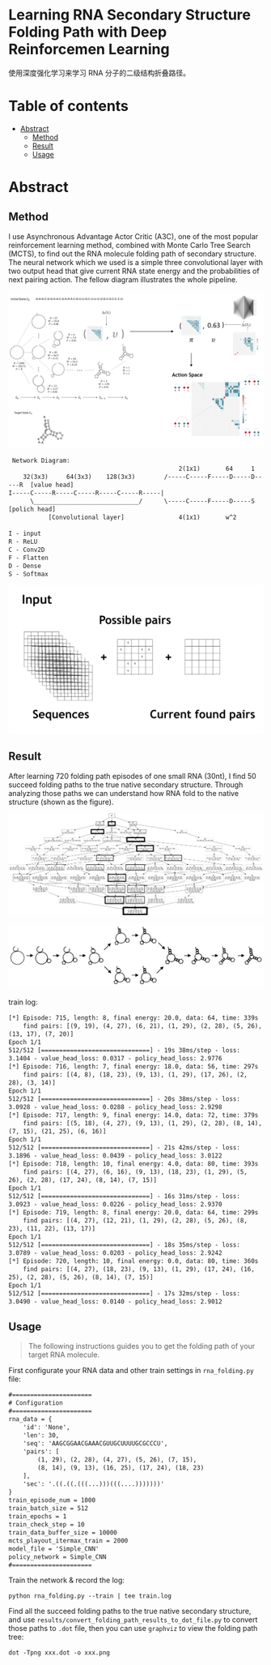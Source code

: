 Learning RNA Secondary Structure Folding Path with Deep Reinforcemen Learning
================================================================================

使用深度强化学习来学习 RNA 分子的二级结构折叠路径。

Table of contents
=================

* [Abstract](#abstract)
	* [Method](#method)
	* [Result](#result)
  * [Usage](#usage)


Abstract
========

Method
------

I use Asynchronous Advantage Actor Critic (A3C), one of the most popular reinforcement learning method, combined with Monte Carlo Tree Search (MCTS), to find out the RNA molecule folding path of secondary structure. The neural network which we used is a simple three convolutional layer with two output head that give current RNA state energy and the probabilities of next pairing action. The fellow diagram illustrates the whole pipeline.

![method](imgs/method.png)

```
 Network Diagram:
                                               2(1x1)       64     1
    32(3x3)     64(3x3)    128(3x3)        /-----C-----F-----D-----D-----R  [value head]
I-----C-----R-----C-----R-----C-----R-----|
      \_____________________________/      \-----C-----F-----D-----S        [polich head]
           [Convolutional layer]               4(1x1)       w^2

I - input
R - ReLU
C - Conv2D
F - Flatten
D - Dense
S - Softmax
```

![method](imgs/input.png)

Result
------

After learning 720 folding path episodes of one small RNA (30nt), I find 50 succeed folding paths to the true native secondary structure. Through analyzing those paths we can understand how RNA fold to the native structure (shown as the figure).

![rna_folding_path_tree](imgs/rna_folding_path_tree.png)

![rna_folding_path](imgs/rna_folding_path.png)

train log:

```
[*] Episode: 715, length: 8, final energy: 20.0, data: 64, time: 339s
    find pairs: [(9, 19), (4, 27), (6, 21), (1, 29), (2, 28), (5, 26), (13, 17), (7, 20)]
Epoch 1/1
512/512 [==============================] - 19s 38ms/step - loss: 3.1404 - value_head_loss: 0.0317 - policy_head_loss: 2.9776
[*] Episode: 716, length: 7, final energy: 18.0, data: 56, time: 297s
    find pairs: [(4, 8), (18, 23), (9, 13), (1, 29), (17, 26), (2, 28), (3, 14)]
Epoch 1/1
512/512 [==============================] - 20s 38ms/step - loss: 3.0928 - value_head_loss: 0.0288 - policy_head_loss: 2.9298
[*] Episode: 717, length: 9, final energy: 14.0, data: 72, time: 379s
    find pairs: [(5, 18), (4, 27), (9, 13), (1, 29), (2, 28), (8, 14), (7, 15), (21, 25), (6, 16)]
Epoch 1/1
512/512 [==============================] - 21s 42ms/step - loss: 3.1896 - value_head_loss: 0.0439 - policy_head_loss: 3.0122
[*] Episode: 718, length: 10, final energy: 4.0, data: 80, time: 393s
    find pairs: [(4, 27), (6, 16), (9, 13), (18, 23), (1, 29), (5, 26), (2, 28), (17, 24), (8, 14), (7, 15)]
Epoch 1/1
512/512 [==============================] - 16s 31ms/step - loss: 3.0923 - value_head_loss: 0.0226 - policy_head_loss: 2.9370
[*] Episode: 719, length: 8, final energy: 20.0, data: 64, time: 299s
    find pairs: [(4, 27), (12, 21), (1, 29), (2, 28), (5, 26), (8, 23), (11, 22), (13, 17)]
Epoch 1/1
512/512 [==============================] - 18s 35ms/step - loss: 3.0789 - value_head_loss: 0.0203 - policy_head_loss: 2.9242
[*] Episode: 720, length: 10, final energy: 0.0, data: 80, time: 360s
    find pairs: [(4, 27), (18, 23), (9, 13), (1, 29), (17, 24), (16, 25), (2, 28), (5, 26), (8, 14), (7, 15)]
Epoch 1/1
512/512 [==============================] - 17s 32ms/step - loss: 3.0490 - value_head_loss: 0.0140 - policy_head_loss: 2.9012
```

Usage
-----

> The following instructions guides you to get the folding path of your target RNA molecule.

First configurate your RNA data and other train settings in `rna_folding.py` file:

```
#======================
# Configuration
#======================
rna_data = {
    'id': 'None',
    'len': 30,
    'seq': 'AAGCGGAACGAAACGUUGCUUUUGCGCCCU',
    'pairs': [
        (1, 29), (2, 28), (4, 27), (5, 26), (7, 15),
        (8, 14), (9, 13), (16, 25), (17, 24), (18, 23)
    ],
    'sec': '.((.((.(((...)))(((....)))))))'
}
train_episode_num = 1000
train_batch_size = 512
train_epochs = 1
train_check_step = 10
train_data_buffer_size = 10000
mcts_playout_itermax_train = 2000
model_file = 'Simple_CNN'
policy_network = Simple_CNN
#======================
```

Train the network & record the log:

```
python rna_folding.py --train | tee train.log
```

Find all the succeed folding paths to the true native secondary structure, and use `results/convert_folding_path_results_to_dot_file.py` to convert those paths to `.dot` file, then you can use `graphviz` to view the folding path tree:

```
dot -Tpng xxx.dot -o xxx.png
```
